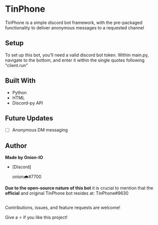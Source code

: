 <h1 align="center"><project-name></h1>

<p align="center"><project-description></p>

# TinPhone
TinPhone is a simple discord bot framework, with the pre-packaged functionality to deliver anonymous messages to a requested channel

## Setup

To set up this bot, you'll need a valid discord bot token. Within main.py, navigate to the bottom, and enter it within the single quotes following "client.run"

## Built With

- Python
- HTML
- Discord-py API

## Future Updates

- [ ] Anonymous DM messaging

## Author

**Made by Onion-IO**

- [Discord] <p>onion&#127783;#7700<p>

**Due to the open-source nature of this bot** it is crucial to mention that the **official** and original TinPhone bot resides at: TinPhone#9630

##

Contributions, issues, and feature requests are welcome!

Give a ⭐️ if you like this project!
